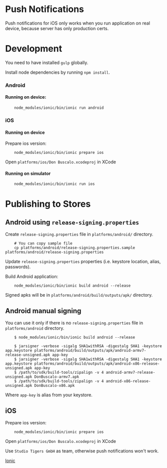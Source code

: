 # Push Notifications

Push notifications for iOS only works when you run application on real device, because server has only production certs.


# Development

You need to have installed `gulp` globally.

Install node dependencies by running `npm install`.

### Android

#### Running on device:

```
    node_modules/ionic/bin/ionic run android
```

### iOS

#### Running on device

Prepare ios version:

```
    node_modules/ionic/bin/ionic prepare ios
```

Open `platforms/ios/Don Buscalo.xcodeproj` in XCode

#### Running on simulator 

```
    node_modules/ionic/bin/ionic run ios
```


# Publishing to Stores

## Android using `release-signing.properties`

Create `release-signing.properties` file in `platforms/android/` directory.

```
    # You can copy sample file
    cp platforms/android/release-signing.properties.sample platforms/android/release-signing.properties
```

Update `release-signing.properties` properties (i.e. keystore location, alias, passwords).

Build Android application:

```
    node_modules/ionic/bin/ionic build android --release
```

Signed apks will be in `platforms/android/build/outputs/apk/` directory.

## Android manual signing

You can use it only if there is no `release-signing.properties`  file in `platforms/android` directory.

```
    $ node_modules/ionic/bin/ionic build android --release

    $ jarsigner -verbose -sigalg SHA1withRSA -digestalg SHA1 -keystore app.keystore platforms/android/build/outputs/apk/android-armv7-release-unsigned.apk app-key
    $ jarsigner -verbose -sigalg SHA1withRSA -digestalg SHA1 -keystore app.keystore platforms/android/build/outputs/apk/android-x86-release-unsigned.apk app-key
    $ /path/to/sdk/build-tools/zipalign -v 4 android-armv7-release-unsigned.apk DonBuscalo-armv7.apk
    $ /path/to/sdk/build-tools/zipalign -v 4 android-x86-release-unsigned.apk DonBuscalo-x86.apk
```

Where `app-key` is alias from your keystore.


## iOS

Prepare ios version:

```
    node_modules/ionic/bin/ionic prepare ios
```

Open `platforms/ios/Don Buscalo.xcodeproj` in XCode

Use `Studio Tigers GmbH` as team, otherwise push notifications won't work.


[Ionic](http://ionicframework.com/docs/guide/publishing.html "iconic android")